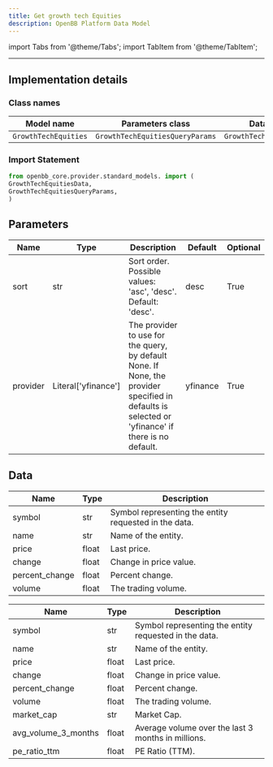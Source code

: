 ```yaml
---
title: Get growth tech Equities
description: OpenBB Platform Data Model
---
```


<!-- markdownlint-disable MD012 MD031 MD033 -->

import Tabs from '@theme/Tabs';
import TabItem from '@theme/TabItem';

---

## Implementation details

### Class names

| Model name | Parameters class | Data class |
| ---------- | ---------------- | ---------- |
| `GrowthTechEquities` | `GrowthTechEquitiesQueryParams` | `GrowthTechEquitiesData` |

### Import Statement

```python
from openbb_core.provider.standard_models. import (
GrowthTechEquitiesData,
GrowthTechEquitiesQueryParams,
)
```

## Parameters

<Tabs>
<TabItem value="standard" label="Standard">

| Name | Type | Description | Default | Optional |
| ---- | ---- | ----------- | ------- | -------- |
| sort | str | Sort order. Possible values: 'asc', 'desc'. Default: 'desc'. | desc | True |
| provider | Literal['yfinance'] | The provider to use for the query, by default None. If None, the provider specified in defaults is selected or 'yfinance' if there is no default. | yfinance | True |
</TabItem>

</Tabs>

## Data

<Tabs>
<TabItem value="standard" label="Standard">

| Name | Type | Description |
| ---- | ---- | ----------- |
| symbol | str | Symbol representing the entity requested in the data. |
| name | str | Name of the entity. |
| price | float | Last price. |
| change | float | Change in price value. |
| percent_change | float | Percent change. |
| volume | float | The trading volume. |
</TabItem>

<TabItem value='yfinance' label='yfinance'>

| Name | Type | Description |
| ---- | ---- | ----------- |
| symbol | str | Symbol representing the entity requested in the data. |
| name | str | Name of the entity. |
| price | float | Last price. |
| change | float | Change in price value. |
| percent_change | float | Percent change. |
| volume | float | The trading volume. |
| market_cap | str | Market Cap. |
| avg_volume_3_months | float | Average volume over the last 3 months in millions. |
| pe_ratio_ttm | float | PE Ratio (TTM). |
</TabItem>

</Tabs>
